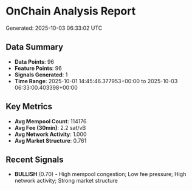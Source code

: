 # OnChain Analysis Report
Generated: 2025-10-03 06:33:02 UTC

## Data Summary
- **Data Points**: 96
- **Feature Points**: 96
- **Signals Generated**: 1
- **Time Range**: 2025-10-01 14:45:46.377953+00:00 to 2025-10-03 06:33:00.403398+00:00

## Key Metrics
- **Avg Mempool Count**: 114176
- **Avg Fee (30min)**: 2.2 sat/vB
- **Avg Network Activity**: 1.000
- **Avg Market Structure**: 0.761

## Recent Signals
- **BULLISH** (0.70) - High mempool congestion; Low fee pressure; High network activity; Strong market structure
